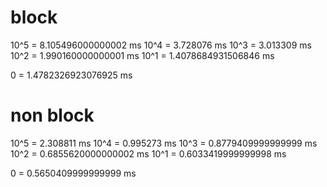 # block 
10^5 = 8.105496000000002 ms
10^4 = 3.728076 ms
10^3 = 3.013309 ms
10^2 = 1.990160000000001 ms
10^1 = 1.4078684931506846 ms

0 = 1.4782326923076925 ms

# non block
10^5 = 2.308811 ms
10^4 = 0.995273 ms
10^3 = 0.8779409999999999 ms
10^2 = 0.6855620000000002 ms
10^1 = 0.6033419999999998 ms

0 = 0.5650409999999999 ms